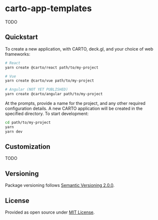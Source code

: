 # carto-app-templates

TODO

## Quickstart

To create a new application, with CARTO, deck.gl, and your choice of web
frameworks:

```bash
# React
yarn create @carto/react path/to/my-project

# Vue
yarn create @carto/vue path/to/my-project

# Angular (NOT YET PUBLISHED)
yarn create @carto/angular path/to/my-project
```

At the prompts, provide a name for the project, and any other required
configuration details. A new CARTO application will be created in the
specified directory. To start development:

```bash
cd path/to/my-project
yarn
yarn dev
```

## Customization

TODO

## Versioning

Package versioning follows [Semantic Versioning 2.0.0](https://semver.org/).

## License

Provided as open source under [MIT License](./LICENSE.md).

